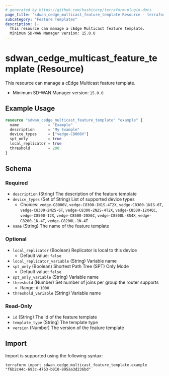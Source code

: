 ```yaml
---
# generated by https://github.com/hashicorp/terraform-plugin-docs
page_title: "sdwan_cedge_multicast_feature_template Resource - terraform-provider-sdwan"
subcategory: "Feature Templates"
description: |-
  This resource can manage a cEdge Multicast feature template.
  Minimum SD-WAN Manager version: 15.0.0
---
```


# sdwan_cedge_multicast_feature_template (Resource)

This resource can manage a cEdge Multicast feature template.
  - Minimum SD-WAN Manager version: `15.0.0`

## Example Usage

```terraform
resource "sdwan_cedge_multicast_feature_template" "example" {
  name             = "Example"
  description      = "My Example"
  device_types     = ["vedge-C8000V"]
  spt_only         = true
  local_replicator = true
  threshold        = 200
}
```

<!-- schema generated by tfplugindocs -->
## Schema

### Required

- `description` (String) The description of the feature template
- `device_types` (Set of String) List of supported device types
  - Choices: `vedge-C8000V`, `vedge-C8300-1N1S-4T2X`, `vedge-C8300-1N1S-6T`, `vedge-C8300-2N2S-6T`, `vedge-C8300-2N2S-4T2X`, `vedge-C8500-12X4QC`, `vedge-C8500-12X`, `vedge-C8500-20X6C`, `vedge-C8500L-8S4X`, `vedge-C8200-1N-4T`, `vedge-C8200L-1N-4T`
- `name` (String) The name of the feature template

### Optional

- `local_replicator` (Boolean) Replicator is local to this device
  - Default value: `false`
- `local_replicator_variable` (String) Variable name
- `spt_only` (Boolean) Shortest Path Tree (SPT) Only Mode
  - Default value: `false`
- `spt_only_variable` (String) Variable name
- `threshold` (Number) Set number of joins per group the router supports
  - Range: `0`-`1000`
- `threshold_variable` (String) Variable name

### Read-Only

- `id` (String) The id of the feature template
- `template_type` (String) The template type
- `version` (Number) The version of the feature template

## Import

Import is supported using the following syntax:

```shell
terraform import sdwan_cedge_multicast_feature_template.example "f6b2c44c-693c-4763-b010-895aa3d236bd"
```

